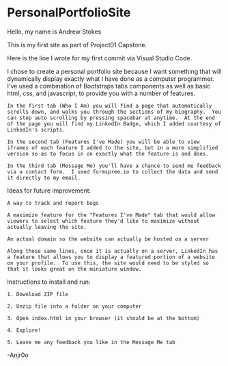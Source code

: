 # PersonalPortfolioSite
Hello, my name is Andrew Stokes

This is my first site as part of Project01 Capstone.

Here is the line I wrote for my first commit via Visual Studio Code.

I chose to create a personal portfolio site because I want something that will dynamically display exactly what I have done as a computer programmer.  I've used a combination of Bootstraps tabs components as well as basic html, css, and javascript, to provide you with a number of features.

    In the first tab (Who I Am) you will find a page that automatically scrolls down, and walks you through the sections of my biography.  You can stop auto scrolling by pressing spacebar at anytime.  At the end of the page you will find my LinkedIn Badge, which I added courtesy of LinkedIn's scripts.

    In the second tab (Features I've Made) you will be able to view iframes of each feature I added to the site, but in a more simplified version so as to focus in on exactly what the feature is and does.

    In the third tab (Message Me) you'll have a chance to send me feedback via a contact form.  I used formspree.io to collect the data and send it directly to my email.

Ideas for future improvement:

    A way to track and report bugs

    A maximize feature for the "Features I've Made" tab that would allow viewers to select which feature they'd like to maximize without actually leaving the site.

    An actual domain so the website can actually be hosted on a server

    Along those same lines, once it is actually on a server, LinkedIn has a feature that allows you to display a featured portion of a website on your profile.  To use this, the site would need to be styled so that it looks great on the miniature window.

Instructions to install and run:

    1. Download ZIP file

    2. Unzip file into a folder on your computer

    3. Open index.html in your browser (it should be at the bottom)

    4. Explore!

    5. Leave me any feedback you like in the Message Me tab

-Anjr0o

